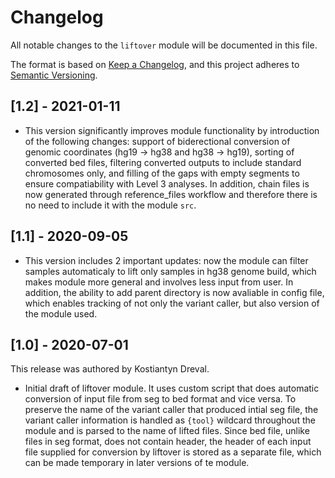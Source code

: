 # Changelog

All notable changes to the `liftover` module will be documented in this file.

The format is based on [Keep a Changelog](https://keepachangelog.com/en/1.0.0/),
and this project adheres to [Semantic Versioning](https://semver.org/spec/v2.0.0.html).

## [1.2] - 2021-01-11

- This version significantly improves module functionality by introduction of the following changes: support of biderectional conversion of genomic coordinates (hg19 -> hg38 and hg38 -> hg19), sorting of converted bed files, filtering converted outputs to include standard chromosomes only, and filling of the gaps with empty segments to ensure compatiability with Level 3 analyses. In addition, chain files is now generated through reference_files workflow and therefore there is no need to include it with the module `src`.


## [1.1] - 2020-09-05

- This version includes 2 important updates: now the module can filter samples automaticaly to lift only 
  samples in hg38 genome build, which makes module more general and involves less input from user. In addition,
  the ability to add parent directory is now avaliable in config file, which enables tracking of not only the 
  variant caller, but also version of the module used.


## [1.0] - 2020-07-01

This release was authored by Kostiantyn Dreval.

- Initial draft of liftover module. It uses custom script that does automatic conversion of input file 
  from seg to bed format and vice versa. To preserve the name of the variant caller that produced intial 
  seg file, the variant caller information is handled as `{tool}` wildcard throughout the module and is 
  parsed to the name of lifted files. Since bed file, unlike files in seg format, does not contain header,
  the header of each input file supplied for conversion by liftover is stored as a separate file, which can
  be made temporary in later versions of te module.
